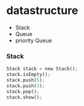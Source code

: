 # datastructure
* Stack 
* Queue
* priority Queue
### Stack
```python
Stack stack = new Stack();
stack.isEmpty();
stack.push(5);
stack.push(3);
stack.pop();
stack.show();
```
